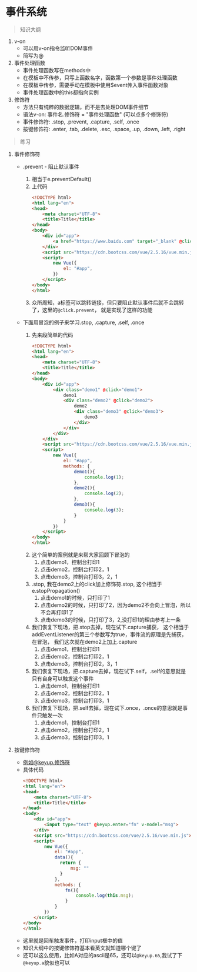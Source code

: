 # 事件系统

> 知识大纲
1. v-on
    * 可以用v-on指令监听DOM事件
    * 简写为@
2. 事件处理函数
    * 事件处理函数写在methods中
    * 在模板中不传参，只写上函数名字，函数第一个参数是事件处理函数
    * 在模板中传参，需要手动在模板中使用$event传入事件函数对象
    * 事件处理函数中的this都指向实例
3. 修饰符
    * 方法只有纯粹的数据逻辑，而不是去处理DOM事件细节
    * 语法v-on: 事件名.修饰符 = "事件处理函数" (可以点多个修饰符)
    * 事件修饰符: .stop, .prevent, .capture, .self, .once
    * 按键修饰符: .enter, .tab, .delete, .esc, .space, .up, .down, .left, .right
    
> 练习
1. 事件修饰符
    * .prevent - 阻止默认事件
        1. 相当于e.preventDefault()    
        2. 上代码
            ```html
            <!DOCTYPE html>
            <html lang="en">
            <head>
                <meta charset="UTF-8">
                <title>Title</title>
            </head>
            <body>
                <div id="app">
                    <a href="https://www.baidu.com" target="_blank" @click.prevent>百度</a>
                </div>
                <script src="https://cdn.bootcss.com/vue/2.5.16/vue.min.js"></script>
                <script>
                    new Vue({
                        el: "#app",
                    })
                </script>
            </body>
            </html>
            ``` 
        3. 众所周知，a标签可以跳转链接，但只要阻止默认事件后就不会跳转了，这里的`@click.prevent`，
            就是实现了这样的功能 
            
    * 下面用冒泡的例子来学习.stop, .capture, .self, .once
        1. 先来段简单的代码
            ```html
            <!DOCTYPE html>
            <html lang="en">
            <head>
                <meta charset="UTF-8">
                <title>Title</title>
            </head>
            <body>
                <div id="app">
                    <div class="demo1" @click="demo1">
                        demo1
                        <div class="demo2" @click="demo2">
                            demo2
                            <div class="demo3" @click="demo3">
                                demo3
                            </div>
                        </div>
                    </div>
                </div>
                <script src="https://cdn.bootcss.com/vue/2.5.16/vue.min.js"></script>
                <script>
                    new Vue({
                        el: "#app",
                        methods: {
                            demo1(){
                                console.log(1);
                            },
                            demo2(){
                                console.log(2);
                            },
                            demo3(){
                                console.log(3);
                            }
                        }
                    })
                </script>
            </body>
            </html>
            ```  
        2. 这个简单的案例就是来帮大家回顾下冒泡的
            1. 点击demo1，控制台打印1
            2. 点击demo2，控制台打印2，1
            3. 点击demo3，控制台打印3，2，1
        3. .stop, 我在demo2上的click加上修饰符.stop, 这个相当于e.stopPropagation()   
            1. 点击demo1的时候，只打印了1
            2. 点击demo2的时候，只打印了2，因为demo2不会向上冒泡，所以不会再打印1了           
            3. 点击demo3的时候，只打印了3，2,没打印1的理由参考上一条
        4. 我们恢复下现场，把.stop去掉，现在试下.capture捕获，
            这个相当于addEventListener的第三个参数写为true，事件流的原理是先捕获，在冒泡，
            我们这次就在demo2上加上.capture
            1. 点击demo1，控制台打印1
            2. 点击demo2，控制台打印2，1
            3. 点击demo3，控制台打印2，3，1
        5. 我们恢复下现场，把.capture去掉，现在试下.self，.self的意思就是只有自身可以触发这个事件
            1. 点击demo1，控制台打印1
            2. 点击demo2，控制台打印2，1
            3. 点击demo3，控制台打印3，1 
        6. 我们恢复下现场，把.self去掉，现在试下.once，.once的意思就是事件只触发一次  
            1. 点击demo1，控制台打印1
            2. 点击demo2，控制台打印2，1
            3. 点击demo3，控制台打印3，1      
            
2. 按键修饰符
    * 例如@keyup.修饰符
    * 具体代码
        ```html
        <!DOCTYPE html>
        <html lang="en">
        <head>
            <meta charset="UTF-8">
            <title>Title</title>
        </head>
        <body>
            <div id="app">
                <input type="text" @keyup.enter="fn" v-model="msg">
            </div>
            <script src="https://cdn.bootcss.com/vue/2.5.16/vue.min.js"></script>
            <script>
                new Vue({
                    el: "#app",
                    data(){
                      return {
                          msg: ""
                      }
                    },
                    methods: {
                        fn(){
                            console.log(this.msg);
                        }
                    }
                })
            </script>
        </body>
        </html>
        ```
    * 这里就是回车触发事件，打印input框中的值
    * 知识大纲中的按键修饰符基本看英文就知道哪个键了
    * 还可以这么使用，比如A对应的ascii是65，还可以`@keyup.65`,我试了下`@keyup.a`貌似也可以    
                
                
          